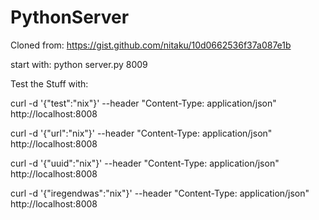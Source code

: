 # PythonServer
Cloned from: https://gist.github.com/nitaku/10d0662536f37a087e1b


start with: python server.py 8009

Test the Stuff with:

curl -d '{"test":"nix"}' --header "Content-Type: application/json" http://localhost:8008

curl -d '{"url":"nix"}' --header "Content-Type: application/json" http://localhost:8008

curl -d '{"uuid":"nix"}' --header "Content-Type: application/json" http://localhost:8008


curl -d '{"iregendwas":"nix"}' --header "Content-Type: application/json" http://localhost:8008
